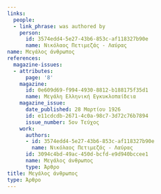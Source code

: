 ```yaml
---
links:
  people:
  - link_phrase: was authored by
    person:
      id: 3574edd4-5e27-43b6-853c-af118327b90e
      name: Νικόλαος Πετιμεζάς - Λαύρας
name: Μεγάλος άνθρωπος
references:
  magazine-issues:
  - attributes:
      page: '8'
    magazine:
      id: 0e609d69-f994-4930-8812-b188175f35d1
      name: Μεγάλη Ελληνική Εγκυκλοπαίδεια
    magazine_issue:
      date_published: 28 Μαρτίου 1926
      id: e11cdcdb-2671-4c0a-98c7-3d72c76b7894
      issue_number: 5ον Τεύχος
    work:
      authors:
      - id: 3574edd4-5e27-43b6-853c-af118327b90e
        name: Νικόλαος Πετιμεζάς - Λαύρας
      id: 3094c4bd-49ac-450d-bcfd-e9d940bccee1
      name: Μεγάλος άνθρωπος
      type: Άρθρο
title: Μεγάλος άνθρωπος
type: Άρθρο
---
```


